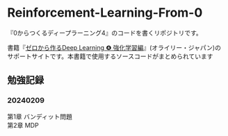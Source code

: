 # Reinforcement-Learning-From-0
『0からつくるディープラーニング4』のコードを書くリポジトリです。

書籍『[ゼロから作るDeep Learning ❹ 強化学習編](https://www.amazon.co.jp/dp/4873119758)』(オライリー・ジャパン)のサポートサイトです。本書籍で使用するソースコードがまとめられています

## 勉強記録  
### 20240209
第1章 バンディット問題  
第2章 MDP  

